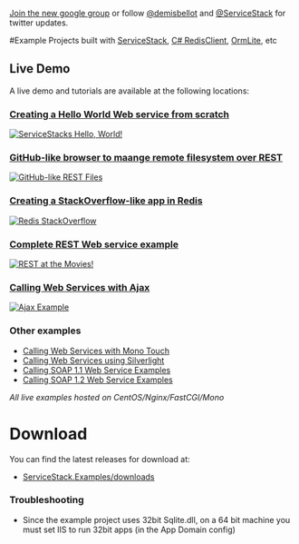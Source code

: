 [Join the new google group](http://groups.google.com/group/servicestack) or
follow [@demisbellot](http://twitter.com/demisbellot) and [@ServiceStack](http://twitter.com/servicestack)
for twitter updates.

#Example Projects built with [ServiceStack](https://github.com/ServiceStack/ServiceStack), [C# RedisClient](https://github.com/ServiceStack/ServiceStack.Redis), [OrmLite](https://github.com/ServiceStack/ServiceStack.OrmLite), etc

## Live Demo

A live demo and tutorials are available at the following locations:

### [Creating a Hello World Web service from scratch](http://servicestack.net/ServiceStack.Hello/)
[![ServiceStacks Hello, World!](http://servicestack.net/showcase/img/hello-400x350.png)](http://servicestack.net/ServiceStack.Hello/)

### [GitHub-like browser to maange remote filesystem over REST](http://servicestack.net/RestFiles/)
[![GitHub-like REST Files](http://servicestack.net/showcase/img/restfiles-400x350.png)](http://servicestack.net/RestFiles/)

### [Creating a StackOverflow-like app in Redis](http://servicestack.net/RedisStackOverflow/)
[![Redis StackOverflow](http://servicestack.net/showcase/img/redisstackoverflow-400x350.png)](http://servicestack.net/RedisStackOverflow/)

### [Complete REST Web service example](http://servicestack.net/ServiceStack.MovieRest/)
[![REST at the Movies!](http://servicestack.net/showcase/img/movierest-400x350.png)](http://servicestack.net/ServiceStack.MovieRest/)

### [Calling Web Services with Ajax](http://servicestack.net/ServiceStack.Examples.Clients/)
[![Ajax Example](http://servicestack.net/showcase/img/ajaxexample-400x350.png)](http://servicestack.net/ServiceStack.Examples.Clients/)

### Other examples
* [Calling Web Services with Mono Touch](http://www.servicestack.net/monotouch/remote-info/)
* [Calling Web Services using Silverlight](http://servicestack.net/ServiceStack.Examples.Clients/Silverlight.htm)
* [Calling SOAP 1.1 Web Service Examples](http://servicestack.net/ServiceStack.Examples.Clients/Soap11.aspx)
* [Calling SOAP 1.2 Web Service Examples](http://servicestack.net/ServiceStack.Examples.Clients/Soap12.aspx)

_All live examples hosted on CentOS/Nginx/FastCGI/Mono_

# Download

You can find the latest releases for download at:

* [ServiceStack.Examples/downloads](https://github.com/ServiceStack/ServiceStack.Examples/downloads)


### Troubleshooting

- Since the example project uses 32bit Sqlite.dll, on a 64 bit machine you must set IIS to run 32bit apps (in the App Domain config)

